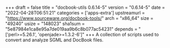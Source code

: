 +++
draft = false
title = "docbook-utils 0.6.14-5"
version = "0.6.14-5"
date = "2022-04-28T06:51:21"
categories = ['apps-extra']
upstreamurl = "https://www.sourceware.org/docbook-tools/"
arch = "x86_64"
size = "49240"
usize = "148023"
sha1sum = "5e87984e1ca8e95a7de019aa9b6c8b077ac54231"
depends = "['perl>=5.26.1', 'openjade>=1.3.2-6']"
+++
A collection of scripts used to convert and analyze SGML and DocBook files.